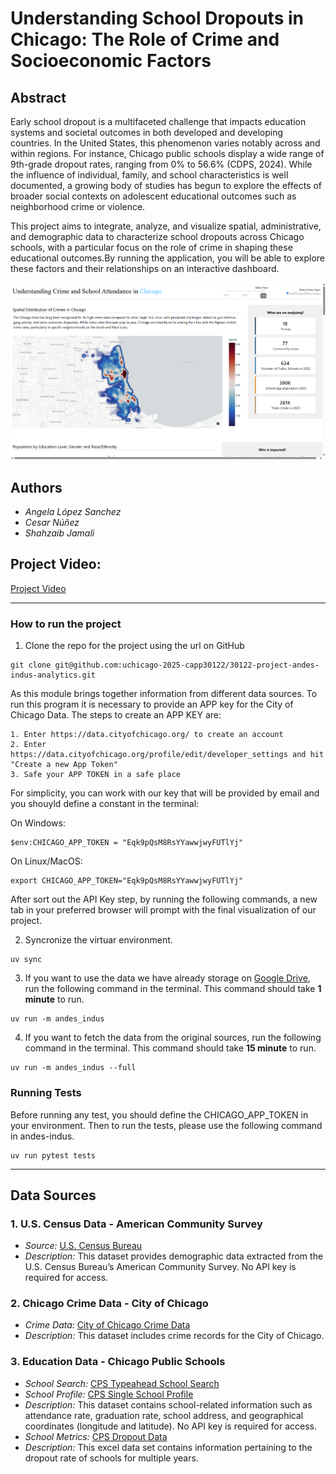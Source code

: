 # Understanding School Dropouts in Chicago: The Role of Crime and Socioeconomic Factors

## Abstract
Early school dropout is a multifaceted challenge that impacts education systems and societal outcomes in both developed and developing countries. In the United States, this phenomenon varies notably across and within regions. For instance, Chicago public schools display a wide range of 9th-grade dropout rates, ranging from 0% to 56.6% (CDPS, 2024). While the influence of individual, family, and school characteristics is well documented, a growing body of studies has begun to explore the effects of broader social contexts on adolescent educational outcomes such as neighborhood crime or violence. 

This project aims to integrate, analyze, and visualize spatial, administrative, and demographic data to characterize school dropouts across Chicago schools, with a particular focus on the role of crime in shaping these educational outcomes.By running the application, you will be able to explore these factors and their relationships on an interactive dashboard.

![screenshot](images/project_screenshot.png)

## Authors
- *Angela López Sanchez*
- *Cesar Núñez*
- *Shahzaib Jamali*


## Project Video:
[Project Video](linktovideo)


***
### How to run the project

1. Clone the repo for the project using the url on GitHub
```
git clone git@github.com:uchicago-2025-capp30122/30122-project-andes-indus-analytics.git
```
As this module brings together information from different data sources. To run this program it is necessary to provide an APP key for the City of Chicago Data.
The steps to create an APP KEY are:

    1. Enter https://data.cityofchicago.org/ to create an account
    2. Enter https://data.cityofchicago.org/profile/edit/developer_settings and hit "Create a new App Token"
    3. Safe your APP TOKEN in a safe place 

For simplicity, you can work with our key that will be provided by email and you shouyld define a constant in the terminal:

On Windows: 
```
$env:CHICAGO_APP_TOKEN = "Eqk9pQsM8RsYYawwjwyFUTlYj"
```
On Linux/MacOS:
```
export CHICAGO_APP_TOKEN="Eqk9pQsM8RsYYawwjwyFUTlYj"
```

After sort out the API Key step, by running the following commands, a new tab in your preferred browser will prompt with the final visualization of our project. 

2. Syncronize the virtuar environment.
```
uv sync
```
3. If you want to use the data we have already storage on [Google Drive](https://drive.google.com/drive/folders/1Xw6wfJzPkBWHGvuAjtEUTKerQygmDidL), run the following command in the terminal. This command should take <b>1 minute</b> to run.
```
uv run -m andes_indus
```
4. If you want to fetch the data from the original sources, run the following command in the terminal. This command should take <b>15 minute</b> to run.
```
uv run -m andes_indus --full
```
### Running Tests

Before running any test, you should define the CHICAGO_APP_TOKEN in your environment. Then to run the tests, please use the following command in andes-indus.

```
uv run pytest tests
```
***

## Data Sources

### 1. U.S. Census Data - American Community Survey
- *Source:* [U.S. Census Bureau](https://www.census.gov/data/developers/data-sets/census-microdata-api.html)
- *Description:* This dataset provides demographic data extracted from the U.S. Census Bureau’s American Community Survey. No API key is required for access.

### 2. Chicago Crime Data - City of Chicago
- *Crime Data:* [City of Chicago Crime Data](https://dev.socrata.com/foundry/data.cityofchicago.ls/ijzp-q8t2)
- *Description:* This dataset includes crime records for the City of Chicago. 

### 3. Education Data - Chicago Public Schools
- *School Search:* [CPS Typeahead School Search](https://api.cps.edu/schoolprofile/Help/Api/GET-CPS-TypeaheadSchoolSearch_SearchValue)
- *School Profile:* [CPS Single School Profile](https://api.cps.edu/schoolprofile/Help/Api/GET-CPS-SingleSchoolProfile_SchoolID)
- *Description:* This dataset contains school-related information such as attendance rate, graduation rate, school address, and geographical coordinates (longitude and latitude). No API key is required for access.
- *School Metrics:* [CPS Dropout Data](https://www.cps.edu/about/district-data/metrics/)
- *Description:* This excel data set contains information pertaining to the dropout rate of schools for multiple years.

